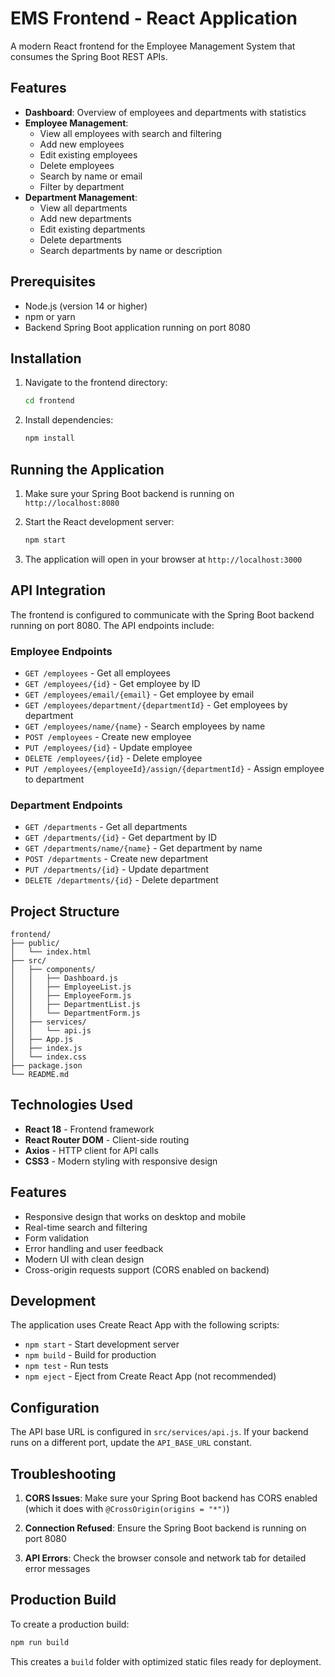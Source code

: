 # EMS Frontend - React Application

A modern React frontend for the Employee Management System that consumes the Spring Boot REST APIs.

## Features

- **Dashboard**: Overview of employees and departments with statistics
- **Employee Management**: 
  - View all employees with search and filtering
  - Add new employees
  - Edit existing employees
  - Delete employees
  - Search by name or email
  - Filter by department
- **Department Management**:
  - View all departments
  - Add new departments
  - Edit existing departments
  - Delete departments
  - Search departments by name or description

## Prerequisites

- Node.js (version 14 or higher)
- npm or yarn
- Backend Spring Boot application running on port 8080

## Installation

1. Navigate to the frontend directory:
   ```bash
   cd frontend
   ```

2. Install dependencies:
   ```bash
   npm install
   ```

## Running the Application

1. Make sure your Spring Boot backend is running on `http://localhost:8080`

2. Start the React development server:
   ```bash
   npm start
   ```

3. The application will open in your browser at `http://localhost:3000`

## API Integration

The frontend is configured to communicate with the Spring Boot backend running on port 8080. The API endpoints include:

### Employee Endpoints
- `GET /employees` - Get all employees
- `GET /employees/{id}` - Get employee by ID
- `GET /employees/email/{email}` - Get employee by email
- `GET /employees/department/{departmentId}` - Get employees by department
- `GET /employees/name/{name}` - Search employees by name
- `POST /employees` - Create new employee
- `PUT /employees/{id}` - Update employee
- `DELETE /employees/{id}` - Delete employee
- `PUT /employees/{employeeId}/assign/{departmentId}` - Assign employee to department

### Department Endpoints
- `GET /departments` - Get all departments
- `GET /departments/{id}` - Get department by ID
- `GET /departments/name/{name}` - Get department by name
- `POST /departments` - Create new department
- `PUT /departments/{id}` - Update department
- `DELETE /departments/{id}` - Delete department

## Project Structure

```
frontend/
├── public/
│   └── index.html
├── src/
│   ├── components/
│   │   ├── Dashboard.js
│   │   ├── EmployeeList.js
│   │   ├── EmployeeForm.js
│   │   ├── DepartmentList.js
│   │   └── DepartmentForm.js
│   ├── services/
│   │   └── api.js
│   ├── App.js
│   ├── index.js
│   └── index.css
├── package.json
└── README.md
```

## Technologies Used

- **React 18** - Frontend framework
- **React Router DOM** - Client-side routing
- **Axios** - HTTP client for API calls
- **CSS3** - Modern styling with responsive design

## Features

- Responsive design that works on desktop and mobile
- Real-time search and filtering
- Form validation
- Error handling and user feedback
- Modern UI with clean design
- Cross-origin requests support (CORS enabled on backend)

## Development

The application uses Create React App with the following scripts:

- `npm start` - Start development server
- `npm build` - Build for production
- `npm test` - Run tests
- `npm eject` - Eject from Create React App (not recommended)

## Configuration

The API base URL is configured in `src/services/api.js`. If your backend runs on a different port, update the `API_BASE_URL` constant.

## Troubleshooting

1. **CORS Issues**: Make sure your Spring Boot backend has CORS enabled (which it does with `@CrossOrigin(origins = "*")`)

2. **Connection Refused**: Ensure the Spring Boot backend is running on port 8080

3. **API Errors**: Check the browser console and network tab for detailed error messages

## Production Build

To create a production build:

```bash
npm run build
```

This creates a `build` folder with optimized static files ready for deployment.

